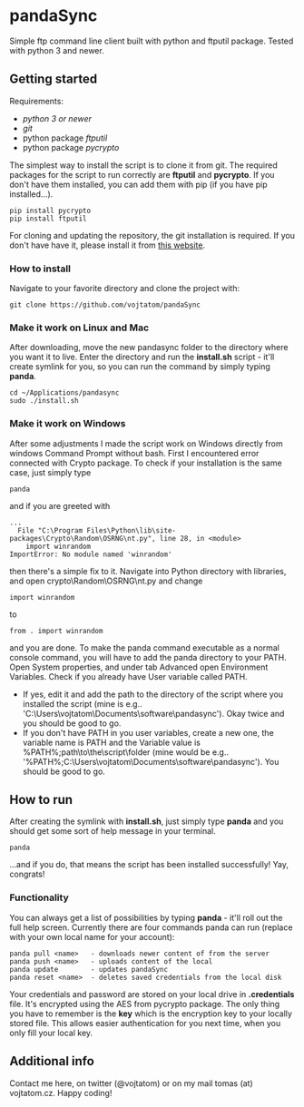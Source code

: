 # pandaSync

Simple ftp command line client built with python and ftputil package. Tested with python 3 and newer.

## Getting started

Requirements:
* *python 3 or newer*
* *git* 
* python package *ftputil*
* python package *pycrypto*

The simplest way to install the script is to clone it from git. The required packages for the script to run correctly are **ftputil** and **pycrypto**. If you don't have them installed, you can add them with pip (if you have pip installed...).

```
pip install pycrypto
pip install ftputil
```

For cloning and updating the repository, the git installation is required. If you don't have have it, please install it from [this website](https://git-scm.com/downloads).
### How to install
Navigate to your favorite directory and clone the project with:

```
git clone https://github.com/vojtatom/pandaSync
```

### Make it work on Linux and Mac
After downloading, move the new pandasync folder to the directory where you want it to live. Enter the directory and run the **install.sh** script - it'll create symlink for you, so you can run the command by simply typing **panda**.

```
cd ~/Applications/pandasync
sudo ./install.sh
```

### Make it work on Windows
After some adjustments I made the script work on Windows directly from windows Command Prompt without bash. First I encountered error connected with Crypto package. To check if your installation is the same case, just simply type
```
panda
```
and if you are greeted with
```
...
  File "C:\Program Files\Python\lib\site-packages\Crypto\Random\OSRNG\nt.py", line 28, in <module>
    import winrandom
ImportError: No module named 'winrandom'
```
then there's a simple fix to it. Navigate into Python directory with libraries, and open crypto\Random\OSRNG\nt.py and change
```
import winrandom
```
to
```
from . import winrandom
```
and you are done. To make the panda command executable as a normal console command, you will have to add the panda directory to your PATH. Open System properties, and under tab Advanced open Environment Variables. Check if you already have User variable called PATH. 
* If yes, edit it and add the path to the directory of the script where you installed the script (mine is e.g.. 'C:\Users\vojtatom\Documents\software\pandasync'). Okay twice and you should be good to go.
* If you don't have PATH in you user variables, create a new one, the variable name is PATH and the Variable value is %PATH%;path\to\the\script\folder (mine would be e.g.. '%PATH%;C:\Users\vojtatom\Documents\software\pandasync'). You should be good to go.

## How to run
After creating the symlink with **install.sh**, just simply type **panda** and you should get some sort of help message in your terminal.

```
panda
```
...and if you do, that means the script has been installed successfully! Yay, congrats!

### Functionality
You can always get a list of possibilities by typing **panda** - it'll roll out the full help screen. Currently there are four commands panda can run (replace <name> with your own local name for your account):
```
panda pull <name>   - downloads newer content of from the server
panda push <name>   - uploads content of the local
panda update        - updates pandaSync
panda reset <name>  - deletes saved credentials from the local disk
```

Your credentials and password are stored on your local drive in **.credentials** file. It's encrypted using the AES from pycrypto package. The only thing you have to remember is the **key** which is the encryption key to your locally stored file. This allows easier authentication for you next time, when you only fill your local key.

## Additional info
Contact me here, on twitter (@vojtatom) or on my mail tomas (at) vojtatom.cz. Happy coding!
